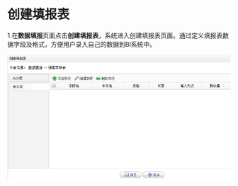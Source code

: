 # 创建填报表

1.在**数据填报**页面点击**创建填报表**，系统进入创建填报表页面。通过定义填报表数据字段及格式，方便用户录入自己的数据到BI系统中。

![填报表](QQ图片20161207161142.png)

